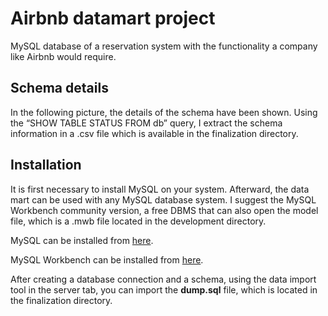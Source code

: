 # Airbnb datamart project
MySQL database of a reservation system with the functionality a company like Airbnb would require.


## Schema details
In the following picture, the details of the schema have been shown. Using the “SHOW TABLE STATUS FROM db” query, I extract the schema information in a .csv file which is available in the finalization directory.


## Installation
It is first necessary to install MySQL on your system. Afterward, the data mart can be used with any MySQL database system. I suggest the MySQL Workbench community version, a free DBMS that can also open the model file, which is a .mwb file located in the development directory.

MySQL can be installed from [here](https://dev.mysql.com/downloads/installer/).

MySQL Workbench can be installed from [here](https://dev.mysql.com/downloads/workbench/).

After creating a database connection and a schema, using the data import tool in the server tab, you can import the **dump.sql** file, which is located in the finalization directory.

